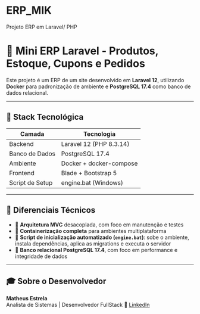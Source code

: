 # ERP_MIK
Projeto ERP em Laravel/ PHP

# 🛒 Mini ERP Laravel - Produtos, Estoque, Cupons e Pedidos

Este projeto é um ERP de um site desenvolvido em **Laravel 12**, utilizando **Docker** para padronização de ambiente e **PostgreSQL 17.4** como banco de dados relacional.

---

## 🚀 Stack Tecnológica

| Camada        | Tecnologia         |
|---------------|--------------------|
| Backend       | Laravel 12 (PHP 8.3.14) |
| Banco de Dados| PostgreSQL 17.4    |
| Ambiente      | Docker + docker-compose |
| Frontend      | Blade + Bootstrap 5 |
| Script de Setup | engine.bat (Windows)  |

---
## 🧠 Diferenciais Técnicos

- 🧱 **Arquitetura MVC** desacoplada, com foco em manutenção e testes
- 🐳 **Containerização completa** para ambientes multiplataforma
- 🔄 **Script de inicialização automatizado (`engine.bat`)**: sobe o ambiente, instala dependências, aplica as migrations e executa o servidor
- 💾 **Banco relacional PostgreSQL 17.4**, com foco em performance e integridade de dados

---


## 🎓 Sobre o Desenvolvedor

**Matheus Estrela**  
Analista de Sistemas | Desenvolvedor FullStack
🔗 [LinkedIn](https://www.linkedin.com/in/matheus-estrela-32072a104/)
